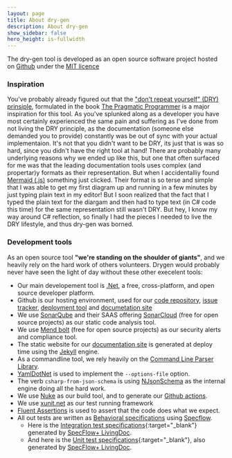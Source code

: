 ```yaml
---
layout: page
title: About dry-gen
description: About dry-gen
show_sidebar: false
hero_height: is-fullwidth
---
```


The dry-gen tool is developed as an open source software project hosted on [Github](https://github.com/ebjornset/DryGen) under the [MIT licence](https://github.com/ebjornset/DryGen/blob/main/LICENSE.md)

### Inspiration

You've probably already figured out that the ["don't repeat yourself" (DRY) prinsiple](https://en.wikipedia.org/wiki/Don%27t_repeat_yourself), formulated in the book [The Pragmatic Programmer](https://en.wikipedia.org/wiki/The_Pragmatic_Programmer) is a major inspiration for this tool. As you've splunked along as a developer you have most certainly experienced the same pain and suffering as I've done from not living the DRY principle, as the documentation (someone else demanded you to provide) constantly was be out of sync with your actual implementaion. It's not that you didn't want to be DRY, its just that is was so hard, since you didn't have the right tool at hand! There are probably many underlying reasons why we ended up like this, but one that often surfaced for me was that the leading documentation tools uses complex (and propertar)y formats as their representation. But when I accidentalliy found [Mermaid (.js)](https://mermaid-js.github.io/mermaid/#/) something just clicked. Their format is so terse and simple that I was able to get my first diagram up and running in a few minutes by just typing plain text in my editor! But I soon realized that the fact that I typed the plain text for the diargam and then had to type text (in C# code this time) for the same representation still wasn't DRY. But hey, I know my way around C# reflection, so finally I had the pieces I needed to live the DRY lifestyle, and thus dry-gen was borned.

### Development tools

As an open source tool **"we're standing on the shoulder of giants"**, and we heavily rely on the hard work of others volunteers. Drygen would probably never have seen the light of day without these other execelent tools:

- Our main developement tool is [.Net](https://dotnet.microsoft.com/), a free, cross-platform, and open source developer platform.
- Github is our hosting environment, used for our [code repository](https://github.com/ebjornset/DryGen), [issue tracker](https://github.com/ebjornset/DryGen/issues), [deployment tool](https://github.com/ebjornset/DryGen/actions) and [documetation site](https://docs.drygen.net/)
- We use [SonarQube](https://www.sonarqube.org/) and their SAAS offering [SonarCloud](https://sonarcloud.io/project/overview?id=ebjornset_DryGen) (free for open source projects) as our static code analysis tool.
- We use [Mend bolt](https://www.mend.io/free-developer-tools/bolt/) (free for open source projects) as our security alerts and compliance tool.
- The static website for our [documentation site](https://docs.drygen.net/) is generated at deploy time using the [Jekyll](https://jekyllrb.com/) engine.
- As a commandline tool, we rely heavily on the [Command Line Parser Library](https://github.com/commandlineparser/commandline).
- [YamlDotNet](https://github.com/aaubry/YamlDotNet) is used to implement the `--options-file` option.
- The verb `csharp-from-json-schema` is using [NJsonSchema](https://github.com/RicoSuter/NJsonSchema) as the internal engine doing all the hard work.
- We use [Nuke](https://nuke.build/) as our build tool, and to generate our [Github actions](https://github.com/ebjornset/DryGen/actions).
- We use [xunit.net](https://xunit.net/) as our test running framework
- [Fluent Assertions](https://fluentassertions.com/) is used to assert that the code does what we expect.
- All out tests are written as [Behavioral specifications](https://en.wikipedia.org/wiki/Behavior-driven_development#Behavioral_specifications) using [Specflow](https://specflow.org).
  - Here is the [Integration test specifications](specs/drygen-itests.html){:target="\_blank"} generated by [SpecFlow+ LivingDoc](https://specflow.org/tools/living-doc/).
  - And here is the [Unit test specifications](specs/drygen-utests.html){:target="\_blank"}, also generated by [SpecFlow+ LivingDoc](https://specflow.org/tools/living-doc/).
